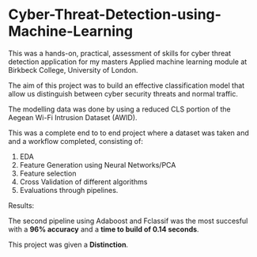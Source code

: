 # Cyber-Threat-Detection-using-Machine-Learning

This was a hands-on, practical, assessment of skills for cyber threat detection application for my masters Applied machine learning module at Birkbeck College, University of London. 



The aim of this project was to build an effective classification model that allow us distinguish between cyber security threats and normal traffic.

The modelling data was done by using a reduced CLS portion of the Aegean Wi-Fi Intrusion Dataset (AWID).

This was a complete end to to end project where a dataset was taken and and a workflow completed, consisting of:

1) EDA
2) Feature Generation using Neural Networks/PCA
3) Feature selection
4) Cross Validation of different algorithms
5) Evaluations through pipelines.


Results:

The second pipeline using Adaboost and Fclassif was the most succesful with a **96% accuracy** and a **time to build of 0.14 seconds**.

This project was given a **Distinction**. 
